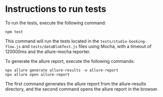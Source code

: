 # Instructions to run tests

To run the tests, execute the following command:

```
npm test
```

This command will run the tests located in the `tests/studio-booking-flow.js` and `tests/dataBlobTest.js` files using Mocha, with a timeout of 120000ms and the allure-mocha reporter.

To generate the allure report, execute the following commands:

```
npx allure generate allure-results -o allure-report
npx allure open allure-report
```

The first command generates the allure report from the allure-results directory, and the second command opens the allure report in the browser.
